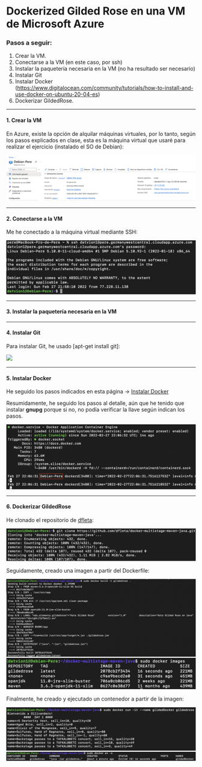 # Dockerized Gilded Rose en una VM de Microsoft Azure

### Pasos a seguir:

1. Crear la VM.
2. Conectarse a la VM (en este caso, por ssh)
3. Instalar la paquetería necesaria en la VM (no ha resultado ser necesario)
4. Instalar Git
5. Instalar Docker (https://www.digitalocean.com/community/tutorials/how-to-install-and-use-docker-on-ubuntu-20-04-es)
6. Dockerizar GildedRose.

---

#### 1. Crear la VM

En Azure, existe la opción de alquilar máquinas virtuales, por lo tanto, según los pasos explicados en clase, esta es la máquina virtual que usaré para realizar el ejercicio (instalado el SO de Debian):

![](doc/1_Creación_VM.png)

---

#### 2. Conectarse a la VM

Me he conectado a la máquina virtual mediante SSH:

![](doc/2_Conexión_VM.png)

---

#### 3. Instalar la paquetería necesaria en la VM

---

#### 4. Instalar Git

Para instalar Git, he usado [apt-get install git]:

![](doc/4_Instalación_Git.png)

---

#### 5. Instalar Docker

He seguido los pasos indicados en esta página -> [Instalar Docker](https://www.digitalocean.com/community/tutorials/how-to-install-and-use-docker-on-ubuntu-20-04-es)

Resumidamente, he seguido los pasos al detalle, aún que he tenido que instalar **gnupg** porque si no, no podía verificar la llave según indican los pasos.

![](doc/5_Docker_Instalado.png)

---

#### 6. Dockerizar GildedRose

He clonado el repositorio de [dfleta](https://github.com/dfleta/docker-multistage-maven-java):

![](doc/6.0_Dockerizar_GildedRose.png)

Seguidamente, creado una imagen a partir del Dockerfile:

![](doc/6.1_Dockerizar_GildedRose.png)
![](doc/6.2_Dockerizar_GildedRose.png)

Finalmente, he creado y ejecutado un contenedor a partir de la imagen:

![](doc/6.3_Dockerizar_GildedRose.png)
![](doc/6.4_Dockerizar_GildedRose.png)
